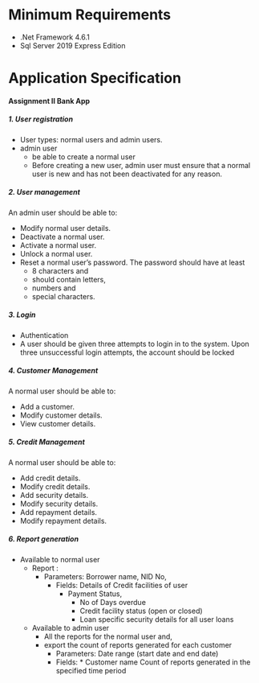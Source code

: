 # Minimum Requirements
- .Net Framework 4.6.1
- Sql Server 2019 Express Edition


# Application Specification
#### Assignment II Bank App

##### 1. User registration
- User types: normal users and admin users.
- admin user 
     * be able to create a normal user
     * Before creating a new user, admin user must ensure that a normal user is new and has not been deactivated for any reason.
		
##### 2. User management
An admin user should be able to:
-  Modify normal user details.
- Deactivate a normal user.
- Activate a normal user.
- Unlock a normal user.
- Reset a normal user’s password. The password should have at least 
    * 8 characters and 
    * should contain letters, 
    * numbers and 
    * special characters.
##### 3. Login
- Authentication
-  A user should be given three attempts to login in to the system. Upon three unsuccessful login attempts, the account should be locked
	
##### 4. Customer Management
A normal user should be able to:
- Add a customer.
- Modify customer details.
-  View customer details.
##### 5. Credit Management
A normal user should be able to:
- Add credit details.
- Modify credit details.
- Add security details.
- Modify security details.
- Add repayment details.
- Modify repayment details.

##### 6. Report generation
- Available to normal user
    * Report : 
        * Parameters: Borrower name, NID No,
            * Fields: Details of Credit facilities of user
                * Payment Status, 
                    * No of Days overdue
                    * Credit facility status  (open or closed)
                    * Loan specific security details for all user loans
    * Available to admin user
        * All the reports for the normal user and,
        * export the count of reports generated for each customer
            * Parameters: Date range (start date and end date)
            *  Fields: 
                    * Customer name
Count of reports generated in the specified time period
